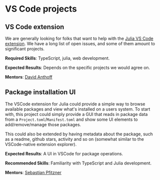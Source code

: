 # VS Code projects

## VS Code extension

We are generally looking for folks that want to help with the [Julia VS Code extension](https://www.julia-vscode.org/).
We have a long list of open issues, and some of them amount to significant projects.

**Required Skills**: TypeScript, julia, web development.

**Expected Results**: Depends on the specific projects we would agree on.

**Mentors**: [David Anthoff](https://github.com/davidanthoff)

## Package installation UI

The VSCode extension for Julia could provide a simple way to browse available packages and view what's installed on a users system. To start with, this project could simply provide a GUI that reads in package data from a `Project.toml`/`Manifest.toml` and show some UI elements to add/remove/manage those packages.

This could also be extended by having metadata about the package, such as a readme, github stars, activity and so on (somewhat similar to the VSCode-native extension explorer).

**Expected Results**: A UI in VSCode for package operations.

**Recommended Skills**: Familiarity with TypeScript and Julia development.

**Mentors**: [Sebastian Pfitzner](https://github.com/pfitzseb)

